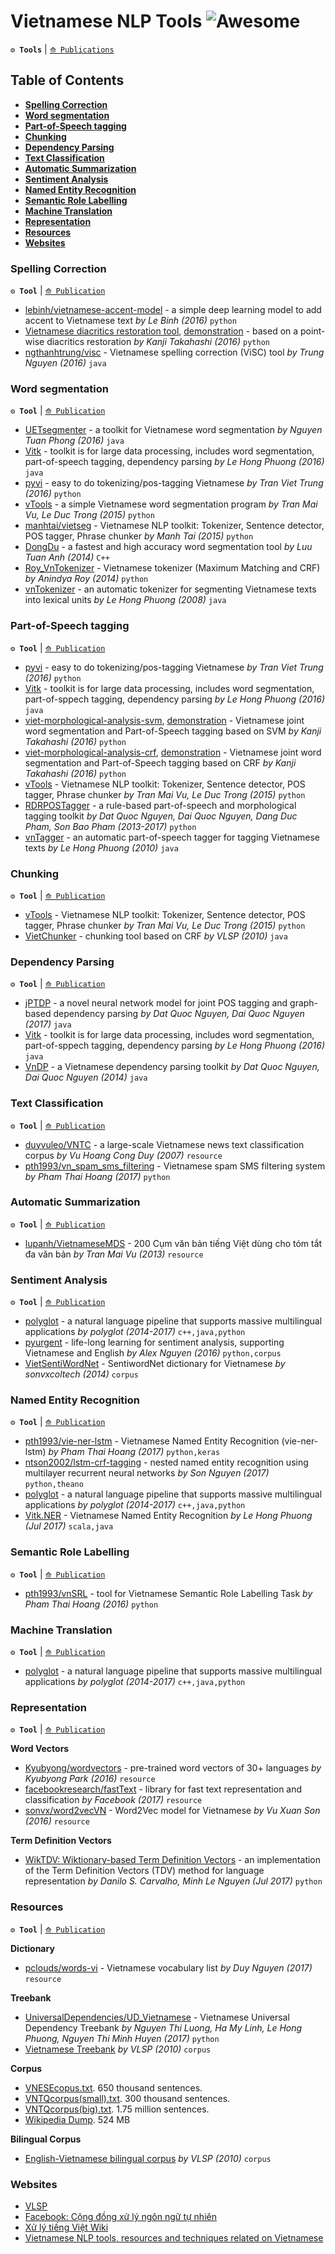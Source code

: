 # Vietnamese NLP Tools ![Awesome](https://cdn.rawgit.com/sindresorhus/awesome/d7305f38d29fed78fa85652e3a63e154dd8e8829/media/badge.svg)

**`⚙ Tools`** | [`⟰ Publications`](https://github.com/magizbox/underthesea/wiki/Vietnamese-NLP-Publications)

## Table of Contents

* [**Spelling Correction**](#spelling-correction)
* [**Word segmentation**](#word-segmentation)
* [**Part-of-Speech tagging**](#part-of-speech-tagging)
* [**Chunking**](#chunking)
* [**Dependency Parsing**](#dependency-parsing)
* [**Text Classification**](#text-classification)
* [**Automatic Summarization**](#automatic-summarization)
* [**Sentiment Analysis**](#sentiment-analysis)
* [**Named Entity Recognition**](#named-entity-recognition)
* [**Semantic Role Labelling**](#semantic-role-labelling)
* [**Machine Translation**](#machine-translation)
* [**Representation**](#representation)
* [**Resources**](#resources)
* [**Websites**](#websites)

### Spelling Correction

**`⚙ Tool`** | [`⟰ Publication`](https://github.com/magizbox/underthesea/wiki/Vietnamese-NLP-Publications#spelling-correction)

* [lebinh/vietnamese-accent-model](https://github.com/lebinh/vietnamese-accent-model) - a simple deep learning model to add accent to Vietnamese text *by Le Binh (2016)* `python` 
* [Vietnamese diacritics restoration tool](https://github.com/kanjirz50/restore-tonemark), [demonstration](http://160.16.58.116/vietnamese/tone) - based on a point-wise diacritics restoration *by Kanji Takahashi (2016)* `python`
* [ngthanhtrung/visc](https://github.com/ngthanhtrung/visc) - Vietnamese spelling correction (ViSC) tool *by Trung Nguyen (2016)* `java`

### Word segmentation

**`⚙ Tool`** | [`⟰ Publication`](https://github.com/magizbox/underthesea/wiki/Vietnamese-NLP-Publications#word-segmentation)

* [UETsegmenter](https://github.com/phongnt570/UETsegmenter) - a toolkit for Vietnamese word segmentation *by Nguyen Tuan Phong (2016)* `java`
* [Vitk](https://github.com/phuonglh/vn.vitk) - toolkit is for large data processing, includes word segmentation, part-of-speech tagging, dependency parsing *by Le Hong Phuong (2016)* `java`
* [pyvi](https://pypi.python.org/pypi/pyvi) - easy to do tokenizing/pos-tagging Vietnamese *by Tran Viet Trung (2016)* `python`
* [vTools](https://github.com/lupanh/vTools) - a simple Vietnamese word segmentation program *by Tran Mai Vu, Le Duc Trong (2015)* `python`
* [manhtai/vietseg](https://github.com/manhtai/vietseg) - Vietnamese NLP toolkit: Tokenizer, Sentence detector, POS tagger, Phrase chunker *by Manh Tai (2015)* `python`
* [DongDu](https://github.com/rockkhuya/DongDu) - a fastest and high accuracy word segmentation tool *by Luu Tuan Anh (2014)* `C++`
* [Roy_VnTokenizer](https://github.com/roy-a/Roy_VnTokenizer) - Vietnamese tokenizer (Maximum Matching and CRF) *by Anindya Roy (2014)* `python`
* [vnTokenizer](http://vlsp.hpda.vn:8080/demo/?page=resources) -  an automatic tokenizer for segmenting Vietnamese texts into lexical units *by Le Hong Phuong (2008)* `java`

### Part-of-Speech tagging

**`⚙ Tool`** | [`⟰ Publication`](https://github.com/magizbox/underthesea/wiki/Vietnamese-NLP-Publications#part-of-speech-tagging)

* [pyvi](https://pypi.python.org/pypi/pyvi) - easy to do tokenizing/pos-tagging Vietnamese *by Tran Viet Trung (2016)* `python`
* [Vitk](https://github.com/phuonglh/vn.vitk) - toolkit is for large data processing, includes word segmentation, part-of-sppech tagging, dependency parsing *by Le Hong Phuong (2016)* `java`
* [viet-morphological-analysis-svm](https://github.com/kanjirz50/viet-morphological-analysis-svm), [demonstration](http://160.16.58.116/vietnamese/morph) - Vietnamese joint word segmentation and Part-of-Speech tagging based on SVM *by Kanji Takahashi (2016)* `python` 
* [viet-morphological-analysis-crf](https://github.com/kanjirz50/viet-morphological-analysis-crf), [demonstration](http://160.16.58.116/vietnamese/morph_crf) - Vietnamese joint word segmentation and Part-of-Speech tagging based on CRF *by Kanji Takahashi (2016)* `python`
* [vTools](https://github.com/lupanh/vTools) - Vietnamese NLP toolkit: Tokenizer, Sentence detector, POS tagger, Phrase chunker *by Tran Mai Vu, Le Duc Trong (2015)* `python`
* [RDRPOSTagger](http://rdrpostagger.sourceforge.net/) - a rule-based part-of-speech and morphological tagging toolkit *by  Dat Quoc Nguyen, Dai Quoc Nguyen, Dang Duc Pham, Son Bao Pham (2013-2017)* `python`
* [vnTagger](http://vlsp.hpda.vn:8080/demo/?page=resources) - an automatic part-of-speech tagger for tagging Vietnamese texts *by Le Hong Phuong (2010)* `java`

### Chunking

**`⚙ Tool`** | [`⟰ Publication`](https://github.com/magizbox/underthesea/wiki/Vietnamese-NLP-Publications#chunking)

* [vTools](https://github.com/lupanh/vTools) - Vietnamese NLP toolkit: Tokenizer, Sentence detector, POS tagger, Phrase chunker *by Tran Mai Vu, Le Duc Trong (2015)* `python`
* [VietChunker](https://vlsp.hpda.vn/demo/?page=resources) - chunking tool based on CRF *by VLSP (2010)* `java`

### Dependency Parsing

**`⚙ Tool`** | [`⟰ Publication`](https://github.com/magizbox/underthesea/wiki/Vietnamese-NLP-Publications#dependency-parsing)

* [jPTDP](https://github.com/datquocnguyen/jPTDP) - a novel neural network model for joint POS tagging and graph-based dependency parsing *by Dat Quoc Nguyen, Dai Quoc Nguyen (2017)* `java`
* [Vitk](https://github.com/phuonglh/vn.vitk) - toolkit is for large data processing, includes word segmentation, part-of-sppech tagging, dependency parsing *by Le Hong Phuong (2016)* `java`
* [VnDP](http://vndp.sourceforge.net/) - a Vietnamese dependency parsing toolkit *by Dat Quoc Nguyen, Dai Quoc Nguyen (2014)* `java`

### Text Classification

**`⚙ Tool`** | [`⟰ Publication`](https://github.com/magizbox/underthesea/wiki/Vietnamese-NLP-Publications#text-classification)

* [duyvuleo/VNTC](https://github.com/duyvuleo/VNTC) - a large-scale Vietnamese news text classification corpus *by Vu Hoang Cong Duy (2007)* `resource`
* [pth1993/vn_spam_sms_filtering](https://github.com/pth1993/vn_spam_sms_filtering) - Vietnamese spam SMS filtering system *by Pham Thai Hoang (2017)* `python` 

### Automatic Summarization

**`⚙ Tool`** | [`⟰ Publication`](https://github.com/magizbox/underthesea/wiki/Vietnamese-NLP-Publications#automatic-summarization)

* [lupanh/VietnameseMDS](https://github.com/lupanh/VietnameseMDS) - 200 Cụm văn bản tiếng Việt dùng cho tóm tắt đa văn bản *by Tran Mai Vu (2013)* `resource` 

### Sentiment Analysis

**`⚙ Tool`** | [`⟰ Publication`](https://github.com/magizbox/underthesea/wiki/Vietnamese-NLP-Publications#sentiment-analysis)

* [polyglot](http://polyglot.readthedocs.io/en/latest/Sentiment.html) - a natural language pipeline that supports massive multilingual applications *by polyglot (2014-2017)* `c++,java,python`
* [pyurgent](https://github.com/tiendung/pyurgent) - life-long learning for sentiment analysis, supporting Vietnamese and English *by Alex Nguyen (2016)* `python,corpus`
* [VietSentiWordNet](https://github.com/magizbox/underthesea/wiki/VietSentiWordNet) - SentiwordNet dictionary for Vietnamese *by sonvxcoltech (2014)* `corpus`

### Named Entity Recognition

**`⚙ Tool`** | [`⟰ Publication`](https://github.com/magizbox/underthesea/wiki/Vietnamese-NLP-Publications#named-entity-recognition)

* [pth1993/vie-ner-lstm](https://github.com/pth1993/vie-ner-lstm) - Vietnamese Named Entity Recognition (vie-ner-lstm) *by Pham Thai Hoang (2017)* `python,keras` 
* [ntson2002/lstm-crf-tagging](https://github.com/ntson2002/lstm-crf-tagging) - nested named entity recognition using multilayer recurrent neural networks *by Son Nguyen (2017)* `python,theano`
* [polyglot](http://polyglot.readthedocs.io/en/latest/NamedEntityRecognition.html) - a natural language pipeline that supports massive multilingual applications *by polyglot (2014-2017)* `c++,java,python`
* [Vitk.NER](https://github.com/phuonglh/ai.vitk.ner) - Vietnamese Named Entity Recognition *by Le Hong Phuong (Jul 2017)* `scala,java`

### Semantic Role Labelling

**`⚙ Tool`** | [`⟰ Publication`](https://github.com/magizbox/underthesea/wiki/Vietnamese-NLP-Publications#semantic-role-labelling)

* [pth1993/vnSRL](https://github.com/pth1993/vnSRL) - tool for Vietnamese Semantic Role Labelling Task *by Pham Thai Hoang (2016)* `python`

### Machine Translation

**`⚙ Tool`** | [`⟰ Publication`](https://github.com/magizbox/underthesea/wiki/Vietnamese-NLP-Publications#machine-translation)

* [polyglot](http://polyglot.readthedocs.io/en/latest/Transliteration.html) - a natural language pipeline that supports massive multilingual applications *by polyglot (2014-2017)* `c++,java,python`

### Representation

**`⚙ Tool`** | [`⟰ Publication`](https://github.com/magizbox/underthesea/wiki/Vietnamese-NLP-Publications#representation)

**Word Vectors**

* [Kyubyong/wordvectors](https://github.com/Kyubyong/wordvectors) - pre-trained word vectors of 30+ languages *by Kyubyong Park (2016)* `resource`
* [facebookresearch/fastText](https://github.com/facebookresearch/fastText) - library for fast text representation and classification *by Facebook (2017)* `resource`
* [sonvx/word2vecVN](https://github.com/sonvx/word2vecVN) - Word2Vec model for Vietnamese *by Vu Xuan Son (2016)* `resource`

**Term Definition Vectors**

* [WikTDV: Wiktionary-based Term Definition Vectors](https://github.com/dscarvalho/tdv) - an implementation of the Term Definition Vectors (TDV) method for language representation *by Danilo S. Carvalho, Minh Le Nguyen (Jul 2017)* `python`

### Resources

**`⚙ Tool`** | [`⟰ Publication`](https://github.com/magizbox/underthesea/wiki/Vietnamese-NLP-Publications#resources)

**Dictionary**

* [pclouds/words-vi](https://github.com/pclouds/words-vi) - Vietnamese vocabulary list *by Duy Nguyen (2017)* `resource`

**Treebank**

* [UniversalDependencies/UD_Vietnamese](https://github.com/UniversalDependencies/UD_Vietnamese) - Vietnamese Universal Dependency Treebank *by Nguyen Thi Luong, Ha My Linh, Le Hong Phuong, Nguyen Thi Minh Huyen (2017)* `python`
* [Vietnamese Treebank](http://vlsp.hpda.vn:8080/demo/?page=resources) *by VLSP (2010)* `corpus`

**Corpus**

* [VNESEcopus.txt](http://viet.jnlp.org/download-du-lieu-tu-vung-corpus). 650 thousand sentences.
* [VNTQcorpus(small).txt](http://viet.jnlp.org/download-du-lieu-tu-vung-corpus). 300 thousand sentences.
* [VNTQcorpus(big).txt](http://viet.jnlp.org/download-du-lieu-tu-vung-corpus). 1.75 million sentences.
* [Wikipedia Dump](https://dumps.wikimedia.org/viwiki/20170801/). 524 MB

**Bilingual Corpus**

* [English-Vietnamese bilingual corpus](http://vlsp.hpda.vn:8080/demo/?page=resources) *by VLSP (2010)* `corpus`

### Websites

* [VLSP](http://vlsp.org.vn/)
* [Facebook: Cộng đồng xử lý ngôn ngữ tự nhiên](https://www.facebook.com/groups/vietnlp/)
* [Xử lý tiếng Việt Wiki](http://xltiengviet.wikia.com/wiki/X%E1%BB%AD_l%C3%BD_ti%E1%BA%BFng_Vi%E1%BB%87t_Wiki)
* [Vietnamese NLP tools, resources and techniques related on Vietnamese](https://github.com/kanjirz50/vnlp-outline)